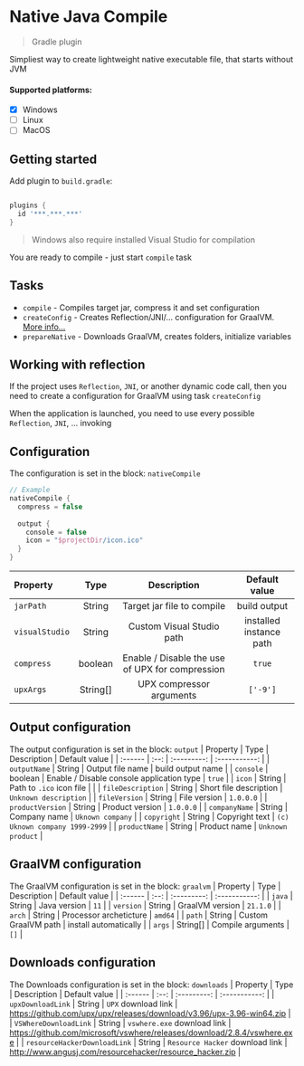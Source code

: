 # Native Java Compile
> Gradle plugin

Simpliest way to create lightweight native executable file, that starts without JVM

#### Supported platforms:

- [x] Windows
- [ ] Linux
- [ ] MacOS

## Getting started

Add plugin to ```build.gradle```:
```gradle

plugins {
  id '***.***.***'
}
```

> Windows also require installed Visual Studio for compilation

You are ready to compile - just start ```compile``` task

## Tasks
- ```compile``` - Compiles target jar, compress it and set configuration
- ```createConfig``` - Creates Reflection/JNI/... configuration for GraalVM. [More info...](https://www.graalvm.org/reference-manual/native-image/BuildConfiguration/)
- ```prepareNative``` - Downloads GraalVM, creates folders, initialize variables 

## Working with reflection
If the project uses ```Reflection```, ```JNI```, or another dynamic code call, then you need to create a configuration for GraalVM using task ```createConfig```

When the application is launched, you need to use every possible ```Reflection```, ```JNI```, ... invoking

## Configuration

The configuration is set in the block: ```nativeCompile```
```gradle
// Example
nativeCompile {
  compress = false
  
  output {
    console = false
    icon = "$projectDir/icon.ico"
  }
}
```

| Property | Type | Description | Default value |
| :------ | :--: | :---------: | :-----------: |
| ```jarPath``` | String | Target jar file to compile | build output |
| ```visualStudio``` | String | Custom Visual Studio path | installed instance path |
| ```compress``` | boolean | Enable / Disable the use of UPX for compression | ```true``` |
| ```upxArgs``` | String[] | UPX compressor arguments | ```['-9']``` |

## Output configuration
The output configuration is set in the block: ```output```
| Property | Type | Description | Default value |
| :------ | :--: | :---------: | :-----------: |
| ```outputName``` | String | Output file name | build output name |
| ```console``` | boolean | Enable / Disable console application type | ```true``` |
| ```icon``` | String | Path to ```.ico``` icon file |  |
| ```fileDescription``` | String | Short file description | ```Unknown description``` |
| ```fileVersion``` | String | File version | ```1.0.0.0``` |
| ```productVersion``` | String | Product version | ```1.0.0.0``` |
| ```companyName``` | String | Company name | ```Uknown company``` |
| ```copyright``` | String | Copyright text | ```(c) Uknown company 1999-2999``` |
| ```productName``` | String | Product name | ```Unknown product``` |

## GraalVM configuration
The GraalVM configuration is set in the block: ```graalvm```
| Property | Type | Description | Default value |
| :------ | :--: | :---------: | :-----------: |
| ```java``` | String | Java version | ```11``` |
| ```version``` | String | GraalVM version | ```21.1.0``` |
| ```arch``` | String | Processor archeticture | ```amd64``` |
| ```path``` | String | Custom GraalVM path | install automatically |
| ```args``` | String[] | Compile arguments | ```[]``` |


## Downloads configuration
The Downloads configuration is set in the block: ```downloads```
| Property | Type | Description | Default value |
| :------ | :--: | :---------: | :-----------: |
| ```upxDownloadLink``` | String | ```UPX``` download link | https://github.com/upx/upx/releases/download/v3.96/upx-3.96-win64.zip |
| ```VSWhereDownloadLink``` | String | ```vswhere.exe``` download link | https://github.com/microsoft/vswhere/releases/download/2.8.4/vswhere.exe |
| ```resourceHackerDownloadLink``` | String | ```Resource Hacker``` download link | http://www.angusj.com/resourcehacker/resource_hacker.zip |
